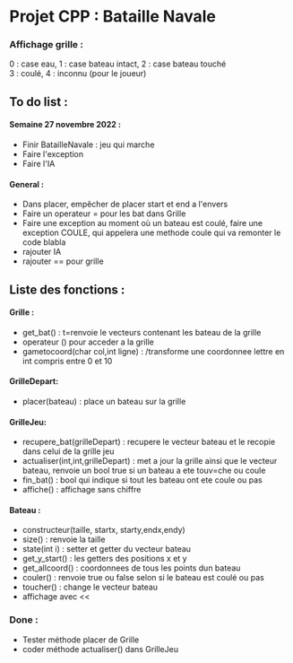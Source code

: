 # Projet CPP : Bataille Navale
### Affichage grille :
0 : case eau, 1 : case bateau intact, 2 : case bateau touché <br />
3 : coulé, 4 : inconnu (pour le joueur)

## To do list :

#### Semaine 27 novembre 2022 :
- Finir BatailleNavale : jeu qui marche
- Faire l'exception
- Faire l'IA

#### General :
- Dans placer, empêcher de placer start et end a l'envers
- Faire un operateur = pour les bat dans Grille
- Faire une exception au moment où un bateau est coulé, faire une exception COULE, qui appelera une methode coule qui va remonter le code blabla
- rajouter IA
- rajouter == pour grille

## Liste des fonctions :
#### Grille :
- get_bat() : t=renvoie le vecteurs contenant les bateau de la grille
- operateur () pour acceder a la grille
- gametocoord(char col,int ligne) : /transforme une coordonnee lettre en int compris entre 0 et 10

#### GrilleDepart:
- placer(bateau) : place un bateau sur la grille

#### GrilleJeu:
- recupere_bat(grilleDepart) : recupere le vecteur bateau et le recopie dans celui de la grille jeu
- actualiser(int,int,grilleDepart) : met a jour la grille ainsi que le vecteur bateau, renvoie un bool true si un bateau a ete touv=che ou coule
- fin_bat() : bool qui indique si tout les bateau ont ete coule ou pas
- affiche() : affichage sans chiffre
 
#### Bateau :
- constructeur(taille, startx, starty,endx,endy)
- size() : renvoie la taille
- state(int i) : setter et getter du vecteur bateau
- get_y_start() : les getters des positions x et y
- get_allcoord() : coordonnees de tous les points dun bateau
- couler() : renvoie true ou false selon si le bateau est coulé ou pas
- toucher() : change le vecteur bateau
- affichage avec <<

### Done :
- Tester méthode placer de Grille
- coder méthode actualiser() dans GrilleJeu
